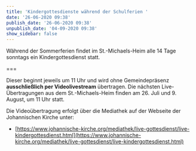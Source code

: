 ```yaml
---
title: 'Kindergottesdienste während der Schulferien '
date: '26-06-2020 09:38'
publish_date: '26-06-2020 09:38'
unpublish_date: '04-09-2020 09:38'
show_sidebar: false
---
```


Während der Sommerferien findet im St.-Michaels-Heim alle 14 Tage sonntags ein Kindergottesdienst statt. 

===

Dieser beginnt jeweils um 11 Uhr und wird ohne Gemeindepräsenz **ausschließlich per Videolivestream** übertragen. Die nächsten Live-Übertragungen  aus dem St.-Michaels-Heim finden am 26. Juli und 9. August, um 11 Uhr statt.

Die Videoübertragung erfolgt über die Mediathek auf der Webseite der Johannischen Kirche unter:

* [https://www.johannische-kirche.org/mediathek/live-gottesdienst/live-kindergottesdienst.html](https://www.johannische-kirche.org/mediathek/live-gottesdienst/live-kindergottesdienst.html)
